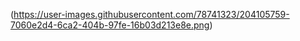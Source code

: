 (https://user-images.githubusercontent.com/78741323/204105759-7060e2d4-6ca2-404b-97fe-16b03d213e8e.png)
